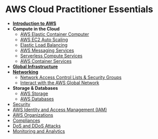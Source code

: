 # AWS Cloud Practitioner Essentials

* [**Introduction to AWS**](introduction.md)
* **Compute in the Cloud**
  * [AWS Elastic Container Computer](aws-ec2.md)
  * [AWS EC2 Auto Scaling](aws-ec2-auto-scaling.md)
  * [Elastic Load Balancing](elastic-load-balancing.md)
  * [AWS Messaging Services](aws-messaging-services.md)
  * [Serverless Compute Services](serverless-compute-services.md)
  * [AWS Container Services](aws-container-services.md)
* [**Global Infrastructure**](aws-global-infrastructure.md)
* [**Networking**](networking.md)
  * [Network Access Control Lists & Security Groups](nacls-sg.md)
  * [Interact with the AWS Global Network](interact-with-global-network.md)
* **Storage & Databases**
  * [AWS Storage](storage-types.md)
  * [AWS Databases](aws-databases.md)
* [Security](security.md)
* [AWS Identity and Access Management (IAM)](aws-iam.md)
* [AWS Organizations](aws-organizations.md)
* [Compliances](aws-compliances.md)
* [DoS and DDoS Attacks](dos-ddos-attacks.md)
* [Monitoring and Analytics](monitoring-and-analytics.md)